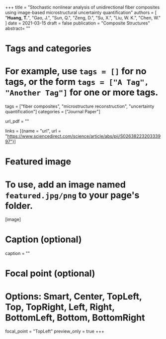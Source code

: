+++
title = "Stochastic nonlinear analysis of unidirectional fiber composites using image-based microstructural uncertainty quantification"
authors = [ "**Huang, T.**", "Gao, J.", "Sun, Q.", "Zeng, D.", "Su, X.", "Liu, W. K.", "Chen, W."  ]
date = 2021-03-15
draft = false
publication = "Composite Structures"
abstract= ""

# Tags and categories
# For example, use `tags = []` for no tags, or the form `tags = ["A Tag", "Another Tag"]` for one or more tags.
tags = ["fiber composites", "microstructure reconstruction", "uncertainty quantification"]
categories = ["Journal Paper"]

url_pdf = ""

links = [{name = "url", url  = "https://www.sciencedirect.com/science/article/abs/pii/S0263822320333997"}]

# Featured image
# To use, add an image named `featured.jpg/png` to your page's folder. 
[image]
  # Caption (optional)
  caption = ""

  # Focal point (optional)
  # Options: Smart, Center, TopLeft, Top, TopRight, Left, Right, BottomLeft, Bottom, BottomRight
  focal_point = "TopLeft"
  preview_only = true
+++
